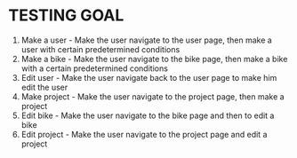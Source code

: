 # TESTING GOAL
1.	Make a user - Make the user navigate to the user page, then make a user with certain predetermined conditions
2.	Make a bike - Make the user navigate to the bike page, then make a bike with a certain predetermined conditions
3.	Edit user - Make the user navigate back to the user page to make him edit the user
4.	Make project - Make the user navigate to the project page, then make a project
5.	Edit bike - Make the user navigate to the bike page and then to edit a bike
6.	Edit project - Make the user navigate to the project page and edit a project
